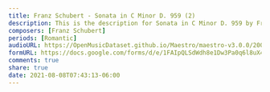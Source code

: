 ```yaml
---
title: Franz Schubert - Sonata in C Minor D. 959 (2)
description: This is the description for Sonata in C Minor D. 959 by Franz Schubert
composers: [Franz Schubert]
periods: [Romantic]
audioURL: https://OpenMusicDataset.github.io/Maestro/maestro-v3.0.0/2009/MIDI-Unprocessed_12_R2_2009_01_ORIG_MID--AUDIO_12_R2_2009_12_R2_2009_02_WAV.midi
formURL: https://docs.google.com/forms/d/e/1FAIpQLSdWdh8e1Dw3Pa0q6l8uX4h_VIOKv3SEa84KzNnX4VhwiRhlMw/viewform
comments: true
share: true
date: 2021-08-08T07:43:13-06:00
---
```

